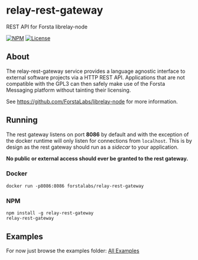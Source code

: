 relay-rest-gateway
========
REST API for Forsta librelay-node

[![NPM](https://img.shields.io/npm/v/relay-rest-gateway.svg)](https://www.npmjs.com/package/relay-rest-gateway)
[![License](https://img.shields.io/npm/l/relay-rest-gateway.svg)](https://github.com/ForstaLabs/relay-rest-gateway)


About
--------
The relay-rest-gateway service provides a language agnostic interface to
external software projects via a HTTP REST API.  Applications that are not
compatible with the GPL3 can then safely make use of the Forsta Messaging
platform without tainting their licensing.

See https://github.com/ForstaLabs/librelay-node for more information.


Running
--------
The rest gateway listens on port **8086** by default and with the exception of
the docker runtime will only listen for connections from `localhost`.  This is
by design as the rest gateway should run as a *sidecar* to your application.

**No public or external access should ever be granted to the rest gateway.**

### Docker
    docker run -p8086:8086 forstalabs/relay-rest-gateway

### NPM
    npm install -g relay-rest-gateway
    relay-rest-gateway


Examples
--------
For now just browse the examples folder:  [All Examples](examples/)
